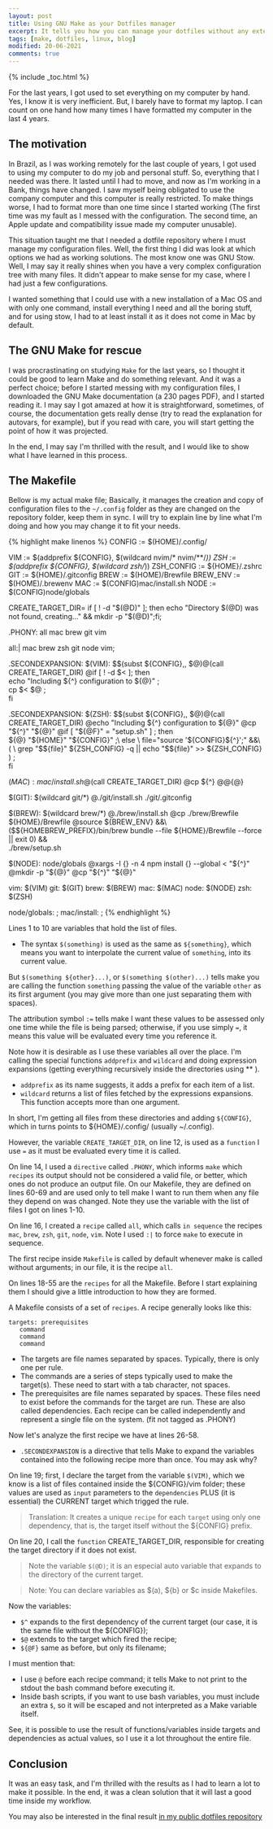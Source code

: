 ```yaml
---
layout: post
title: Using GNU Make as your Dotfiles manager 
excerpt: It tells you how you can manage your dotfiles without any external dependencies.
tags: [make, dotfiles, linux, blog]
modified: 20-06-2021
comments: true
---
```

{% include _toc.html %}

For the last years, I got used to set everything on my computer by hand. Yes, I know it is very 
inefficient. But, I barely have to format my laptop. I can count on one hand how many times I have
formatted my computer in the last 4 years.

## The motivation

In Brazil, as I was working remotely for the last couple of years, I got used to using my computer
to do my job and personal stuff. So, everything that I needed was there. It lasted until I had to 
move, and now as I'm working in a Bank, things have changed. I saw myself being obligated to use 
the company computer and this computer is really restricted. To make things worse, I had to format 
more than one time since I started working (The first time was my fault as I messed with the 
configuration. The second time, an Apple update and compatibility issue made my computer unusable).

This situation taught me that I needed a dotfile repository where I must manage my configuration
files.  Well, the first thing I did was look at which options we had as working solutions. The most
know one was GNU Stow. Well, I may say it really shines when you have a very complex configuration
tree with many files. It didn't appear to make sense for my case, where I had just a few
configurations.

I wanted something that I could use with a new installation of a Mac OS and with only one command,
install everything I need and all the boring stuff, and for using stow, I had to at least install 
it as it does not come in Mac by default.

## The GNU Make for rescue

I was procrastinating on studying `Make` for the last years, so I thought it could be good to learn 
Make and do something relevant. And it was a perfect choice; before I started messing with my 
configuration files, I downloaded the GNU Make documentation (a 230 pages PDF), and I started 
reading it. I may say I got amazed at how it is straightforward, sometimes, of course, the 
documentation gets really dense (try to read the explanation for autovars, for example), but if you
read with care, you will start getting the point of how it was projected.

In the end, I may say I'm thrilled with the result, and I would like to show what I have learned in
this process.

## The Makefile

Bellow is my actual make file; Basically, it manages the creation and copy of configuration files
to the `~/.config` folder as they are changed on the repository folder, keep them in sync. I will 
try to explain line by line what I'm doing and how you may change it to fit your needs.

{% highlight make linenos %}
CONFIG		:=	$(HOME)/.config/

VIM 		:=	$(addprefix ${CONFIG}, $(wildcard nvim/* nvim/**/*))
ZSH		:=	$(addprefix ${CONFIG}, $(wildcard zsh/*))
ZSH_CONFIG	:=	${HOME}/.zshrc
GIT		:=	${HOME}/.gitconfig
BREW		:=	$(HOME)/Brewfile
BREW_ENV	:=	$(HOME)/.brewenv
MAC		:=	$(CONFIG)mac/install.sh
NODE		:=	$(CONFIG)node/globals

CREATE_TARGET_DIR=	if [ ! -d "$(@D)" ]; then echo "Directory $(@D) was not found, creating..." && mkdir -p "$(@D)";fi;

.PHONY: all mac brew git vim

all:| mac brew zsh git node vim;

.SECONDEXPANSION:
$(VIM): $$(subst ${CONFIG},, $$@)
	@$(call CREATE_TARGET_DIR)
	@if [ ! -d $< ]; then 					 \
		echo "Including ${^} configuration to ${@}" 	;\
 		cp $< $@					;\
	fi							 

.SECONDEXPANSION:
$(ZSH): $$(subst ${CONFIG},, $$@)
	@$(call CREATE_TARGET_DIR)
	@echo "Including ${^} configuration to ${@}"
	@cp "${^}" "${@}"
	@if [ "${@F}" = "setup.sh" ] ; then 	 \
		${@} "${HOME}" "${CONFIG}" 	;\
	else 					 \
		file="source '${CONFIG}${^}';" &&\
		(                                \
			grep "$${file}" ${ZSH_CONFIG} -q || echo "$${file}" >> ${ZSH_CONFIG} \
		) ;                              \
	fi

$(MAC): mac/install.sh
	@$(call CREATE_TARGET_DIR)
	@cp ${^} ${@}
	@${@}

$(GIT): $(wildcard git/*) 
	@./git/install.sh ./git/.gitconfig

$(BREW): $(wildcard brew/*)
	@./brew/install.sh
	@cp ./brew/Brewfile ${HOME}/Brewfile
	@source ${BREW_ENV} 								&&\
	($${HOMEBREW_PREFIX}/bin/brew bundle --file ${HOME}/Brewfile --force || exit 0) &&\
	./brew/setup.sh

$(NODE): node/globals
	@xargs -I {} -n 4 npm install {} --global < "${^}"
	@mkdir -p "${@}"
	@cp "${^}" "${@}"

vim:  $(VIM)
git:  $(GIT)
brew: $(BREW)
mac:  $(MAC)
node: $(NODE)
zsh:  $(ZSH)

node/globals: ;
mac/install: ;
{% endhighlight %}

Lines 1 to 10 are variables that hold the list of files. 

- The syntax `$(something)` is used as the same as `${something}`, which means you want to
interpolate the current value of `something`, into its current value.

But `$(something ${other}...)`, or `$(something $(other)...)` tells make you are calling the 
function `something` passing the value of the variable `other` as its first argument (you may give 
more than one just separating them with spaces).

The attribution symbol `:=` tells make I want these values to be assessed only one time while the 
file is being parsed; otherwise, if you use simply `=`, it means this value will be evaluated every
time you reference it.

Note how it is desirable as I use these variables all over the place. I'm calling the special 
functions `addprefix` and `wildcard` and doing expression expansions (getting everything 
recursively inside the directories using ** ).

- `addprefix` as its name suggests, it adds a prefix for each item of a list.
- `wildcard` returns a list of files fetched by the expressions expansions. This function accepts 
more than one argument.

In short, I'm getting all files from these directories and adding `${CONFIG}`, which in turns 
points to ${HOME}/.config/ (usually ~/.config).

However, the variable `CREATE_TARGET_DIR`, on line 12, is used as a `function` I use `=` as it must
be evaluated every time it is called.

On line 14, I used a `directive` called `.PHONY`, which informs `make` which `recipes` its output 
should not be considered a valid file, or better, which ones do not produce an output file. On our 
Makefile, they are defined on lines 60-69 and are used only to tell make I want to run them when 
any file they depend on was changed. Note they use the variable with the list of files I got on 
lines 1-10.

On line 16, I created a `recipe` called `all`, which calls `in sequence` the recipes `mac`, `brew`,
`zsh`, `git`, `node`, `vim`. Note I used `:|` to force `make` to execute in sequence.

The first recipe inside `Makefile` is called by default whenever make is called without arguments;
in our file, it is the recipe `all`.

On lines 18-55 are the `recipes` for all the Makefile. Before I start explaining them I should give
a little introduction to how they are formed. 

A Makefile consists of a set of `recipes`. A recipe generally looks like this:
```
targets: prerequisites
   command
   command
   command
```

- The targets are file names separated by spaces. Typically, there is only one per rule.
- The commands are a series of steps typically used to make the target(s). These need to start with
a tab character, not spaces.
- The prerequisites are file names separated by spaces. These files need to exist before the 
commands for the target are run. These are also called dependencies.  Each recipe can be called 
independently and represent a single file on the system. (fit not tagged as .PHONY)

Now let's analyze the first recipe we have at lines 26-58.

- `.SECONDEXPANSION` is a directive that tells Make to expand the variables contained into the 
following recipe more than once.  You may ask why?

On line 19; first, I declare the target from the variable `$(VIM)`, which we know is a list of 
files contained inside the ${CONFIG}/vim folder; these values are used as `input` parameters to the 
`dependencies` PLUS (it is essential) the CURRENT target which trigged the rule.

> Translation: It creates a unique `recipe` for each `target` using only one dependency, that is, 
the target itself without the ${CONFIG} prefix.

On line 20, I call the `function` CREATE_TARGET_DIR, responsible for creating the target directory 
if it does not exist. 

> Note the variable `$(@D)`; it is an especial auto variable that expands to the directory of the 
current target.

> Note: You can declare variables as $(a), ${b} or $c inside Makefiles.

Now the variables:
- `$^` expands to the first dependency of the current target (our case, it is the same file without
the ${CONFIG});
- `$@` extends to the target which fired the recipe;
- `${@F}` same as before, but only its filename;

I must mention that:

-  I use `@` before each recipe command; it tells Make to not print to the stdout the bash command 
before executing it. 
- Inside bash scripts, if you want to use bash variables, you must include an extra `$`, so it 
will be escaped and not interpreted as a Make variable itself.

See, it is possible to use the result of functions/variables inside targets and dependencies as 
actual values, so I use it a lot throughout the entire file.

## Conclusion

It was an easy task, and I'm thrilled with the results as I had to learn a lot to make it possible.
In the end, it was a clean solution that it will last a good time inside my workflow.

You may also be interested in the final result [in my public dotfiles repository](https://github.com/klaygomes/dotfiles) 

